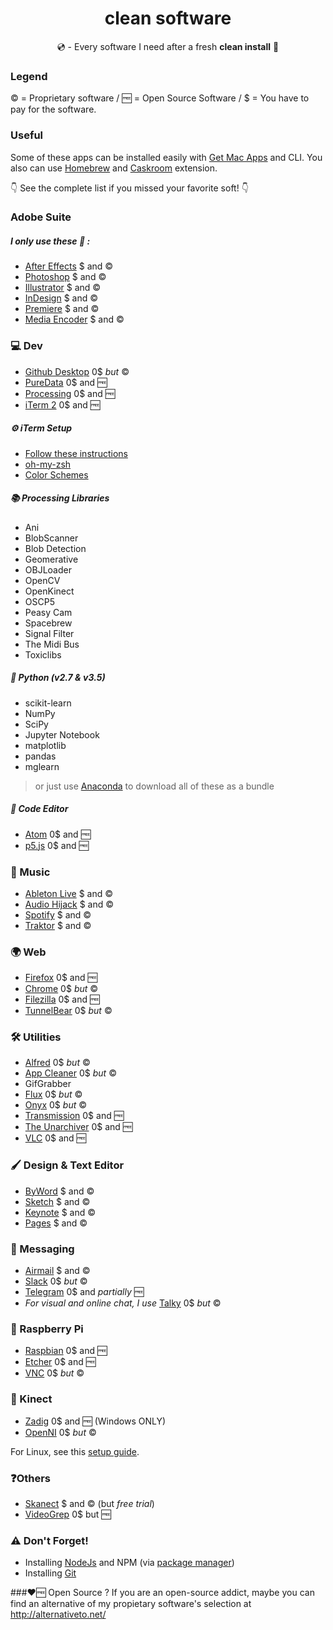 <h1 align="center"> clean software </h1>
<p align="center">💿 - Every software I need after a fresh <b>clean install</b> 💫</p>

### Legend

© = Proprietary software   /   🆓 = Open Source Software   /   $ = You have to pay for the software.

### Useful
Some of these apps can be installed easily with [Get Mac Apps](http://www.getmacapps.com/) and CLI.
You also can use [Homebrew](https://brew.sh/) and [Caskroom](https://caskroom.github.io/) extension.

👇 See the complete list if you missed your favorite soft! 👇


### Adobe Suite
##### I only use these 🐶 :
- [After Effects](http://www.adobe.com/fr/products/aftereffects.html) $ and ©
- [Photoshop](http://www.adobe.com/fr/products/photoshop.html) $ and ©
- [Illustrator](http://www.adobe.com/fr/products/illustrator.html) $ and ©
- [InDesign](http://www.adobe.com/fr/products/indesign.html) $ and ©
- [Premiere](http://www.adobe.com/fr/products/premiere.html) $ and ©
- [Media Encoder](http://www.adobe.com/fr/products/media-encoder.html) $ and ©

### 💻 Dev
- [Github Desktop](https://desktop.github.com/) 0$ *but* ©
- [PureData](https://puredata.info/downloads) 0$ and 🆓
- [Processing](https://processing.org/download/?processing) 0$ and 🆓
- [iTerm 2](https://iterm2.com/) 0$ and 🆓

##### ⚙ iTerm Setup
- [Follow these instructions](http://jilles.me/badassify-your-terminal-and-shell/)
- [oh-my-zsh](https://github.com/robbyrussell/oh-my-zsh)
- [Color Schemes](https://github.com/mbadolato/iTerm2-Color-Schemes)


##### 📚 Processing Libraries
- Ani
- BlobScanner
- Blob Detection
- Geomerative
- OBJLoader
- OpenCV
- OpenKinect
- OSCP5
- Peasy Cam
- Spacebrew
- Signal Filter
- The Midi Bus
- Toxiclibs

##### 🐍 Python (v2.7 & v3.5)
- scikit-learn
- NumPy
- SciPy
- Jupyter Notebook
- matplotlib
- pandas
- mglearn

> or just use [Anaconda](https://www.continuum.io/downloads) to download all of these as a bundle

##### 📝 Code Editor
- [Atom](https://atom.io/) 0$ and 🆓
- [p5.js](http://p5js.org/download/) 0$ and 🆓

### 🎼 Music
- [Ableton Live](https://www.ableton.com/en/live/) $ and ©
- [Audio Hijack](https://www.rogueamoeba.com/audiohijack/buy.php) $ and ©
- [Spotify](https://www.spotify.com/fr/download/mac/) $ and ©
- [Traktor](https://www.native-instruments.com/fr/products/traktor/dj-software/traktor-pro-2/) $ and ©

### 🌍 Web
- [Firefox](https://www.mozilla.org/en-US/firefox/all/#fr) 0$ and 🆓
- [Chrome](https://www.google.com/chrome/browser/desktop/index.html) 0$ *but* ©
- [Filezilla](https://filezilla-project.org/download.php?type=client) 0$ and 🆓
- [TunnelBear](https://www.tunnelbear.com/download) 0$ *but* ©

### 🛠 Utilities
- [Alfred](https://www.alfredapp.com/) 0$ *but* ©
- [App Cleaner](https://freemacsoft.net/appcleaner/) 0$ *but* ©
- GifGrabber
- [Flux](https://justgetflux.com/) 0$ *but* ©
- [Onyx](http://www.titanium.free.fr/onyx.html) 0$ *but* © 
- [Transmission](https://transmissionbt.com/) 0$ and 🆓
- [The Unarchiver](http://unarchiver.c3.cx/) 0$ and 🆓
- [VLC](https://www.videolan.org/vlc/) 0$ and 🆓

### 🖌 Design & Text Editor
- [ByWord](https://www.bywordapp.com/) $ and ©
- [Sketch](https://www.sketchapp.com/) $ and © 
- [Keynote](http://www.apple.com/fr/keynote/) $ and ©
- [Pages](http://www.apple.com/fr/pages/) $ and ©


### 💬 Messaging
- [Airmail](http://airmailapp.com/) $ and ©
- [Slack](https://slack.com/is) 0$ *but* ©
- [Telegram](https://telegram.org/) 0$ and *partially* 🆓
- *For visual and online chat, I use* [Talky](https://talky.io/) 0$ *but* ©

### 🍇 Raspberry Pi
- [Raspbian](https://www.raspberrypi.org/downloads/raspbian/) 0$ and 🆓
- [Etcher](https://etcher.io/) 0$ and 🆓
- [VNC](https://www.realvnc.com/download/vnc/) 0$ *but* ©

### 🎥 Kinect
- [Zadig](http://zadig.akeo.ie/) 0$ and 🆓 (Windows ONLY)
- [OpenNI](https://structure.io/openni) 0$ *but* ©

For Linux, see this [setup guide](https://www.kdab.com/setting-up-kinect-for-programming-in-linux-part-1/).

### ❓Others
- [Skanect](http://skanect.occipital.com/) $ and © (but *free trial*)
- [VideoGrep](https://github.com/antiboredom/videogrep) 0$ but 🆓

### ⚠️ Don't Forget!
- Installing [NodeJs](https://nodejs.org/en/) and NPM (via [package manager](https://nodejs.org/en/download/package-manager/#debian-and-ubuntu-based-linux-distributions))
- Installing [Git](https://git-scm.com/book/en/v2/Getting-Started-Installing-Git#Installing-on-Mac)

###♥️🆓 Open Source ?
If you are an open-source addict, maybe you can find an alternative of my propietary software's selection at http://alternativeto.net/ 
